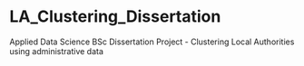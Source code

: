# LA_Clustering_Dissertation
Applied Data Science BSc Dissertation Project - Clustering Local Authorities using administrative data
